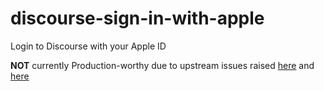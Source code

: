 # discourse-sign-in-with-apple
Login to Discourse with your Apple ID

**NOT** currently Production-worthy due to upstream issues raised [here](https://meta.discourse.org/t/sign-in-with-apple/122790/22?u=merefield) and [here](https://meta.discourse.org/t/sign-in-with-apple/122790/35?u=merefield)


